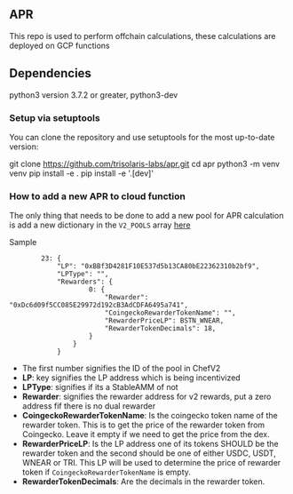 ## APR

This repo is used to perform offchain calculations, these calculations are deployed on GCP functions

## Dependencies

python3 version 3.7.2 or greater, python3-dev

### Setup via setuptools

You can clone the repository and use setuptools for the most up-to-date version:

git clone https://github.com/trisolaris-labs/apr.git
cd apr
python3 -m venv venv
pip install -e .
pip install -e '.[dev]'

### How to add a new APR to cloud function

The only thing that needs to be done to add a new pool for APR calculation is add a new dictionary in the `V2_POOLS` array [here](https://github.com/trisolaris-labs/apr/blob/9934411f39dca9ca9391fb79768ba7b9e3d09fe9/utils/constants.py#L239)

Sample

```
        23: {
            "LP": "0xBBf3D4281F10E537d5b13CA80bE22362310b2bf9",
            "LPType": "",
            "Rewarders": {
                    0: {
                        "Rewarder": "0xDc6d09f5CC085E29972d192cB3AdCDFA6495a741",
                        "CoingeckoRewarderTokenName": "",
                        "RewarderPriceLP": BSTN_WNEAR,
                        "RewarderTokenDecimals": 18,
                    }
                }
            }
```

- The first number signifies the ID of the pool in ChefV2
- **LP**: key signifies the LP address which is being incentivized
- **LPType**: signifies if its a StableAMM of not
- **Rewarder**: signifies the rewarder address for v2 rewards, put a zero address fif there is no dual rewarder
- **CoingeckoRewarderTokenName**: Is the coingecko token name of the rewarder token. This is to get the price of the rewarder token from Coingecko. Leave it empty if we need to get the price from the dex.
- **RewarderPriceLP**: Is the LP address one of its tokens SHOULD be the rewarder token and the second should be one of either USDC, USDT, WNEAR or TRI. This LP will be used to determine the price of rewarder token if `CoingeckoRewarderTokenName` is empty.
- **RewarderTokenDecimals**: Are the decimals in the rewarder token.

